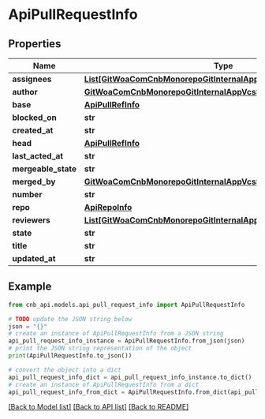 # ApiPullRequestInfo


## Properties

Name | Type | Description | Notes
------------ | ------------- | ------------- | -------------
**assignees** | [**List[GitWoaComCnbMonorepoGitInternalAppVcsServiceBffApiUserInfo]**](GitWoaComCnbMonorepoGitInternalAppVcsServiceBffApiUserInfo.md) |  | [optional] 
**author** | [**GitWoaComCnbMonorepoGitInternalAppVcsServiceBffApiUserInfo**](GitWoaComCnbMonorepoGitInternalAppVcsServiceBffApiUserInfo.md) |  | [optional] 
**base** | [**ApiPullRefInfo**](ApiPullRefInfo.md) |  | [optional] 
**blocked_on** | **str** |  | [optional] 
**created_at** | **str** |  | [optional] 
**head** | [**ApiPullRefInfo**](ApiPullRefInfo.md) |  | [optional] 
**last_acted_at** | **str** |  | [optional] 
**mergeable_state** | **str** |  | [optional] 
**merged_by** | [**GitWoaComCnbMonorepoGitInternalAppVcsServiceBffApiUserInfo**](GitWoaComCnbMonorepoGitInternalAppVcsServiceBffApiUserInfo.md) |  | [optional] 
**number** | **str** |  | [optional] 
**repo** | [**ApiRepoInfo**](ApiRepoInfo.md) |  | [optional] 
**reviewers** | [**List[GitWoaComCnbMonorepoGitInternalAppVcsServiceBffApiUserInfo]**](GitWoaComCnbMonorepoGitInternalAppVcsServiceBffApiUserInfo.md) |  | [optional] 
**state** | **str** |  | [optional] 
**title** | **str** |  | [optional] 
**updated_at** | **str** |  | [optional] 

## Example

```python
from cnb_api.models.api_pull_request_info import ApiPullRequestInfo

# TODO update the JSON string below
json = "{}"
# create an instance of ApiPullRequestInfo from a JSON string
api_pull_request_info_instance = ApiPullRequestInfo.from_json(json)
# print the JSON string representation of the object
print(ApiPullRequestInfo.to_json())

# convert the object into a dict
api_pull_request_info_dict = api_pull_request_info_instance.to_dict()
# create an instance of ApiPullRequestInfo from a dict
api_pull_request_info_from_dict = ApiPullRequestInfo.from_dict(api_pull_request_info_dict)
```
[[Back to Model list]](../README.md#documentation-for-models) [[Back to API list]](../README.md#documentation-for-api-endpoints) [[Back to README]](../README.md)


